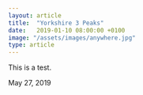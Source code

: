 ```yaml
---
layout: article
title:  "Yorkshire 3 Peaks"
date:   2019-01-10 08:00:00 +0100
image: "/assets/images/anywhere.jpg"
type: article
---
```


<p>This is a test.</p>
<div class="entry-meta">
  <a class="entry-date-published">May 27, 2019</a>
</div>
